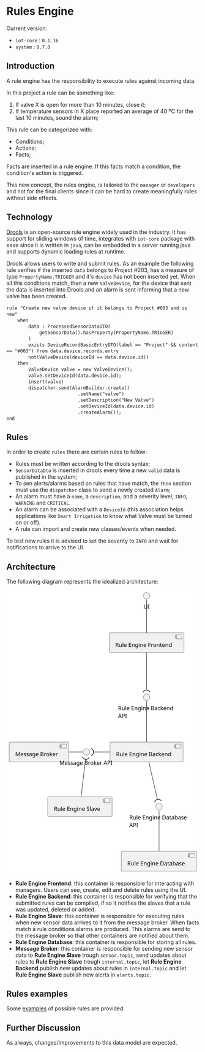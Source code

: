 # Rules Engine

Current version:

- `iot-core` : `0.1.16`
- `system` : `0.7.0`

## Introduction

A rule engine has the responsibility to execute rules against incoming data.

In this project a rule can be something like:

1. If valve X is open for more than 10 minutes, close it;
2. If temperature sensors in X place reported an average of 40 ºC for the last 10 minutes, sound the alarm;

This rule can be categorized with:

- Conditions;
- Actions;
- Facts;

Facts are inserted in a rule engine.
If this facts match a condition, the condition's action is triggered.

This new concept, the rules engine, is tailored to the `manager` or `developers` and not for the final clients since it can be hard to create meaningfully rules without side effects.

## Technology

[Drools](https://www.drools.org/) is an open-source rule engine widely used in the industry. It has support for sliding windows of time, integrates with `iot-core` package with ease since it is written in `java`, can be embedded in a server running java and supports dynamic loading rules at runtime.

Drools allows users to write and submit rules. As an example the following rule verifies if the inserted `data` belongs to Project #003, has a measure of type `PropertyName.TRIGGER` and it's `device` has not been inserted yet. When all this conditions match, then a new `ValveDevice`, for the device that sent the data is inserted into Drools and an alarm is sent informing that a new valve has been created.

``` drl
rule "Create new valve device if it belongs to Project #003 and is new"
    when
        data : ProcessedSensorDataDTO(
            getSensorData().hasProperty(PropertyName.TRIGGER)
        )
        exists DeviceRecordBasicEntryDTO(label == "Project" && content == "#003") from data.device.records.entry
        not(ValveDevice(deviceId == data.device.id))
    then
        ValveDevice valve = new ValveDevice();
        valve.setDeviceId(data.device.id);
        insert(valve)
        dispatcher.send(AlarmBuilder.create()
                          .setName("valve")
                          .setDescription("New Valve")
                          .setDeviceId(data.device.id)
                          .createAlarm());
end
```

## Rules

In order to create `rules` there are certain rules to follow:

- Rules must be written according to the drools syntax;
- `SensorDataDto` is inserted in drools every time a new `valid` data is published in the system;
- To sen alerts/alarms based on rules that have match, the `then` section must use the `dispatcher` class to send a newly created `Alarm`;
- An alarm must have a `name`, a `description`, and a severity level, `INFO`, `WARNING` and `CRITICAL`.
- An alarm can be associated with a `DeviceId` (this association helps applications like `Smart Irrigation` to know what Valve must be turned on or off).
- A rule can import and create new classes/events when needed.

To test new rules it is advised to set the severity to `INFO` and wait for notifications to arrive to the UI.

## Architecture

The following diagram represents the idealized architecture:

![logical-level2](diagrams/logical-view-level2.svg)

- **Rule Engine Frontend**: this container is responsible for interacting with managers. Users can see, create, edit and delete rules using the UI.
- **Rule Engine Backend**: this container is responsible for verifying that the submitted rules can be compiled, if so it notifies the slaves that a rule was updated, deleted or added.
- **Rule Engine Slave**: this container is responsible for executing rules when new sensor data arrives to it from the message broker. When facts match a rule conditions alarms are produced. This alarms are send to the message broker so that other containers are notified about them.
- **Rule Engine Database**: this container is responsible for storing all rules.
- **Message Broker**: this container is responsible for sending new sensor data to **Rule Engine Slave** trough `sensor.topic`, send updates about rules to **Rule Engine Slave** trough `internal.topic`, let **Rule Engine Backend** publish new updates about rules in `internal.topic` and let **Rule Engine Slave** publish new alerts in `alerts.topic`.

## Rules examples

Some [examples](assets) of possible rules are provided.

## Further Discussion

As always, changes/improvements to this data model are expected.
